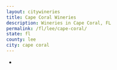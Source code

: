 ```yaml
---
layout: citywineries
title: Cape Coral Wineries
description: Wineries in Cape Coral, FL
permalink: /fl/lee/cape-coral/
state: fl
county: lee
city: cape coral
---
```

-
